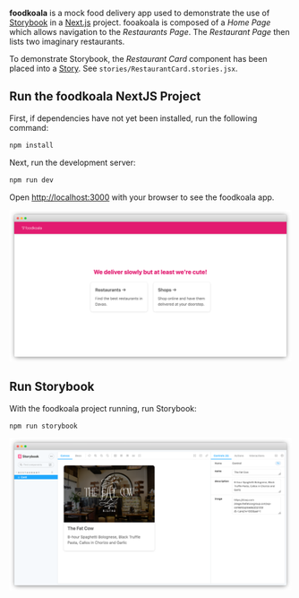 **foodkoala** is a mock food delivery app used to demonstrate the use of [Storybook](https://storybook.js.org) in a [Next.js](https://nextjs.org/) project. fooakoala is composed of a _Home Page_ which allows navigation to the _Restaurants Page_. The _Restaurant Page_ then lists two imaginary restaurants.

To demonstrate Storybook, the _Restaurant Card_ component has been placed into a [Story](https://storybook.js.org/docs/react/get-started/whats-a-story). See `stories/RestaurantCard.stories.jsx`.

## Run the foodkoala NextJS Project
First, if dependencies have not yet been installed, run the following command:

```bash
npm install
```

Next, run the development server:

```bash
npm run dev
```

Open [http://localhost:3000](http://localhost:3000) with your browser to see the foodkoala app.

![foodkoala home page](/docs/assets/foodkoala_home.png)

## Run Storybook
With the foodkoala project running, run Storybook:

```bash
npm run storybook
```

![foodkoala storybook](/docs/assets/foodkoala_storybook.png)
